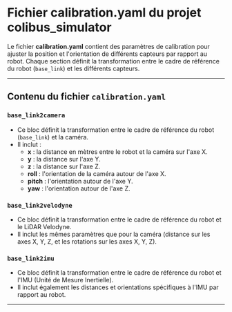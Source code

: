# Fichier **calibration.yaml** du projet **colibus_simulator**

Le fichier **calibration.yaml** contient des paramètres de calibration pour ajuster la position et l'orientation de différents capteurs par rapport au robot. Chaque section définit la transformation entre le cadre de référence du robot (`base_link`) et les différents capteurs.

---

## **Contenu du fichier `calibration.yaml`**

### **`base_link2camera`**
- Ce bloc définit la transformation entre le cadre de référence du robot (`base_link`) et la caméra.
- Il inclut :
  - **x** : la distance en mètres entre le robot et la caméra sur l'axe X.
  - **y** : la distance sur l'axe Y.
  - **z** : la distance sur l'axe Z.
  - **roll** : l'orientation de la caméra autour de l'axe X.
  - **pitch** : l'orientation autour de l'axe Y.
  - **yaw** : l'orientation autour de l'axe Z.

### **`base_link2velodyne`**
- Ce bloc définit la transformation entre le cadre de référence du robot et le LiDAR Velodyne.
- Il inclut les mêmes paramètres que pour la caméra (distance sur les axes X, Y, Z, et les rotations sur les axes X, Y, Z).

### **`base_link2imu`**
- Ce bloc définit la transformation entre le cadre de référence du robot et l'IMU (Unité de Mesure Inertielle).
- Il inclut également les distances et orientations spécifiques à l'IMU par rapport au robot.

---

